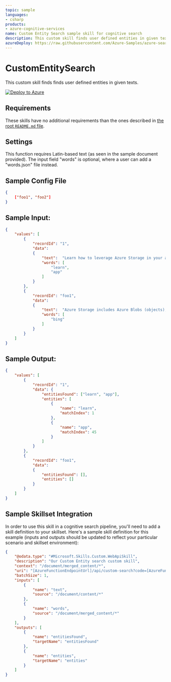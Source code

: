 ```yaml
---
topic: sample
languages:
- csharp
products:
- azure-cognitive-services
name: Custom Entity Search sample skill for cognitive search
description: This custom skill finds user defined entities in given texts.
azureDeploy: https://raw.githubusercontent.com/Azure-Samples/azure-search-power-skills/master/Text/CustomEntitySearch/azuredeploy.json
---
```


# CustomEntitySearch

This custom skill finds finds user defined entities in given texts.

[![Deploy to Azure](https://azuredeploy.net/deploybutton.svg)](https://portal.azure.com/#create/Microsoft.Template/uri/https%3A%2F%2Fraw.githubusercontent.com%2FAzure-Samples%2Fazure-search-power-skills%2Fmaster%2FText%2FCustomEntitySearch%2Fazuredeploy.json)

## Requirements

These skills have no additional requirements than the ones described in [the root `README.md` file](../../README.md).

## Settings

This function requires Latin-based text (as seen in the sample document provided). The input field "words" is optional, where a user can add a "words.json" file instead.

## Sample Config File
```json
{
	["foo1", "foo2"]
}
```

## Sample Input:

```json
{
    "values": [
        {
            "recordId": "1",
            "data":
            {
                "text":  "Learn how to leverage Azure Storage in your applications with our quickstarts and tutorials.",
                "words": [
                    "learn",
                    "app"
                ]
            }
        },
        {
            "recordId": "foo1",
            "data":
            {
                "text":  "Azure Storage includes Azure Blobs (objects), Azure Data Lake Storage Gen2, Azure Files, Azure Queues, and Azure Tables.",
                "words": [
                    "bing"
                ]
            }
        }
    ]
}
```

## Sample Output:

```json
{
    "values": [
        {
            "recordId": "1",
            "data": {
				"entitiesFound": ["learn", "app"],
                "entities": [
                    {
                        "name": "learn",
                        "matchIndex": 1
                    },
                    {
                        "name": "app",
                        "matchIndex": 45
                    }
                ]
            }
        },
        {
            "recordId": "foo1",
            "data": 
            {
				"entitiesFound": [],
                "entities": []
            }
        }
    ]
}
```

## Sample Skillset Integration

In order to use this skill in a cognitive search pipeline, you'll need to add a skill definition to your skillset.
Here's a sample skill definition for this example (inputs and outputs should be updated to reflect your particular scenario and skillset environment):

```json
{
    "@odata.type": "#Microsoft.Skills.Custom.WebApiSkill",
    "description": "Our Custom Entity search custom skill",
    "context": "/document/merged_content/*",
    "uri": "[AzureFunctionEndpointUrl]/api/custom-search?code=[AzureFunctionDefaultHostKey]",
    "batchSize": 1,
    "inputs": [
        {
            "name": "text",
            "source": "/document/content/*"
        },
        {
            "name": "words",
            "source": "/document/merged_content/*"
        }
    ],
    "outputs": [
        {
            "name": "entitiesFound",
            "targetName": "entitiesFound"
        },
		{
            "name": "entities",
            "targetName": "entities"
        }
    ]
}
```
